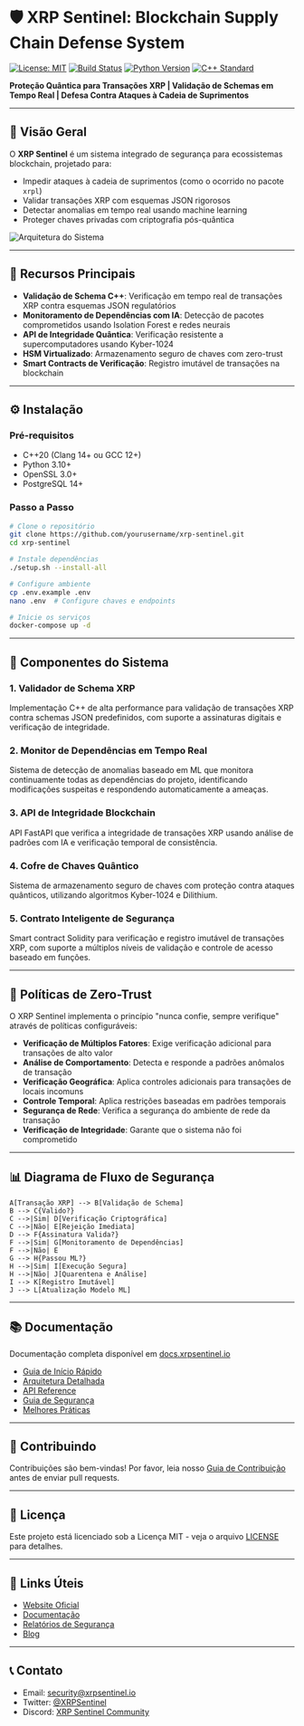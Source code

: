 # 🛡️ XRP Sentinel: Blockchain Supply Chain Defense System

[![License: MIT](https://img.shields.io/badge/License-MIT-blue.svg)](https://opensource.org/licenses/MIT)
[![Build Status](https://github.com/yourusername/xrp-sentinel/actions/workflows/build.yml/badge.svg)](https://github.com/yourusername/xrp-sentinel/actions)
[![Python Version](https://img.shields.io/badge/Python-3.10%2B-blue)](https://www.python.org/)
[![C++ Standard](https://img.shields.io/badge/C%2B%2B-20-blue)](https://isocpp.org/)

**Proteção Quântica para Transações XRP | Validação de Schemas em Tempo Real | Defesa Contra Ataques à Cadeia de Suprimentos**

---

## 🌟 Visão Geral
O **XRP Sentinel** é um sistema integrado de segurança para ecossistemas blockchain, projetado para:
- Impedir ataques à cadeia de suprimentos (como o ocorrido no pacote `xrpl`)
- Validar transações XRP com esquemas JSON rigorosos
- Detectar anomalias em tempo real usando machine learning
- Proteger chaves privadas com criptografia pós-quântica

![Arquitetura do Sistema](https://via.placeholder.com/800x400.png?text=XRP+Sentinel+Architecture)

---

## 🚀 Recursos Principais
- **Validação de Schema C++**: Verificação em tempo real de transações XRP contra esquemas JSON regulatórios
- **Monitoramento de Dependências com IA**: Detecção de pacotes comprometidos usando Isolation Forest e redes neurais
- **API de Integridade Quântica**: Verificação resistente a supercomputadores usando Kyber-1024
- **HSM Virtualizado**: Armazenamento seguro de chaves com zero-trust
- **Smart Contracts de Verificação**: Registro imutável de transações na blockchain

---

## ⚙️ Instalação

### Pré-requisitos
- C++20 (Clang 14+ ou GCC 12+)
- Python 3.10+
- OpenSSL 3.0+
- PostgreSQL 14+

### Passo a Passo
```bash
# Clone o repositório
git clone https://github.com/yourusername/xrp-sentinel.git
cd xrp-sentinel

# Instale dependências
./setup.sh --install-all

# Configure ambiente
cp .env.example .env
nano .env  # Configure chaves e endpoints

# Inicie os serviços
docker-compose up -d
```

---

## 🔧 Componentes do Sistema

### 1. Validador de Schema XRP
Implementação C++ de alta performance para validação de transações XRP contra schemas JSON predefinidos, com suporte a assinaturas digitais e verificação de integridade.

### 2. Monitor de Dependências em Tempo Real
Sistema de detecção de anomalias baseado em ML que monitora continuamente todas as dependências do projeto, identificando modificações suspeitas e respondendo automaticamente a ameaças.

### 3. API de Integridade Blockchain
API FastAPI que verifica a integridade de transações XRP usando análise de padrões com IA e verificação temporal de consistência.

### 4. Cofre de Chaves Quântico
Sistema de armazenamento seguro de chaves com proteção contra ataques quânticos, utilizando algoritmos Kyber-1024 e Dilithium.

### 5. Contrato Inteligente de Segurança
Smart contract Solidity para verificação e registro imutável de transações XRP, com suporte a múltiplos níveis de validação e controle de acesso baseado em funções.

---

## 🔐 Políticas de Zero-Trust

O XRP Sentinel implementa o princípio "nunca confie, sempre verifique" através de políticas configuráveis:

- **Verificação de Múltiplos Fatores**: Exige verificação adicional para transações de alto valor
- **Análise de Comportamento**: Detecta e responde a padrões anômalos de transação
- **Verificação Geográfica**: Aplica controles adicionais para transações de locais incomuns
- **Controle Temporal**: Aplica restrições baseadas em padrões temporais
- **Segurança de Rede**: Verifica a segurança do ambiente de rede da transação
- **Verificação de Integridade**: Garante que o sistema não foi comprometido

---

## 📊 Diagrama de Fluxo de Segurança

```
A[Transação XRP] --> B[Validação de Schema]
B --> C{Valido?}
C -->|Sim| D[Verificação Criptográfica]
C -->|Não| E[Rejeição Imediata]
D --> F{Assinatura Valida?}
F -->|Sim| G[Monitoramento de Dependências]
F -->|Não| E
G --> H{Passou ML?}
H -->|Sim| I[Execução Segura]
H -->|Não| J[Quarentena e Análise]
I --> K[Registro Imutável]
J --> L[Atualização Modelo ML]
```

---

## 📚 Documentação

Documentação completa disponível em [docs.xrpsentinel.io](https://docs.xrpsentinel.io)

- [Guia de Início Rápido](https://docs.xrpsentinel.io/quickstart)
- [Arquitetura Detalhada](https://docs.xrpsentinel.io/architecture)
- [API Reference](https://docs.xrpsentinel.io/api)
- [Guia de Segurança](https://docs.xrpsentinel.io/security)
- [Melhores Práticas](https://docs.xrpsentinel.io/best-practices)

---

## 🤝 Contribuindo

Contribuições são bem-vindas! Por favor, leia nosso [Guia de Contribuição](CONTRIBUTING.md) antes de enviar pull requests.

---

## 📜 Licença

Este projeto está licenciado sob a Licença MIT - veja o arquivo [LICENSE](LICENSE) para detalhes.

---

## 🔗 Links Úteis

- [Website Oficial](https://xrpsentinel.io)
- [Documentação](https://docs.xrpsentinel.io)
- [Relatórios de Segurança](https://xrpsentinel.io/security)
- [Blog](https://xrpsentinel.io/blog)

---

## 📞 Contato

- Email: security@xrpsentinel.io
- Twitter: [@XRPSentinel](https://twitter.com/XRPSentinel)
- Discord: [XRP Sentinel Community](https://discord.gg/xrpsentinel)